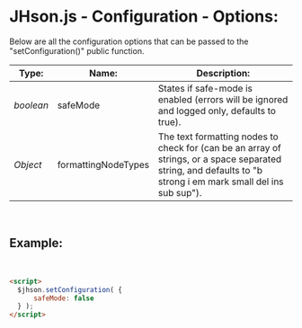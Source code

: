 # JHson.js - Configuration - Options:

Below are all the configuration options that can be passed to the "setConfiguration()" public function.


| Type: | Name: | Description: |
| --- | --- | --- |
| *boolean* | safeMode | States if safe-mode is enabled (errors will be ignored and logged only, defaults to true). |
| *Object* | formattingNodeTypes | The text formatting nodes to check for (can be an array of strings, or a space separated string, and defaults to "b strong i em mark small del ins sub sup"). |

<br/>


## Example:
<br/>

```markdown
<script> 
  $jhson.setConfiguration( {
      safeMode: false
  } );
</script>
```